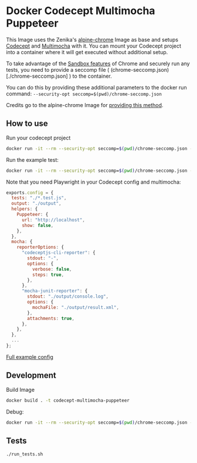 # Docker Codecept Multimocha Puppeteer

This Image uses the Zenika's [alpine-chrome](https://github.com/Zenika/alpine-chrome) Image as base and setups [Codecept](https://codecept.io/) and [Multimocha](https://codecept.io/reports/#multi-reports) with it. You can mount your Codecept project into a container where it will get executed without additional setup.

To take advantage of the [Sandbox features](https://chromium.googlesource.com/chromium/src/+/master/docs/design/sandbox.md) of Chrome and securely run any tests, you need to provide a seccomp file ( (chrome-seccomp.json)[./chrome-seccomp.json] ) to the container.

You can do this by providing these additional parameters to the docker run command: `--security-opt seccomp=$(pwd)/chrome-seccomp.json`

Credits go to the alpine-chrome Image for [providing this method](https://github.com/Zenika/alpine-chrome#-the-best-with-seccomp).

## How to use

Run your codecept project

```sh
docker run -it --rm --security-opt seccomp=$(pwd)/chrome-seccomp.json -v /path/to/your/codecept/folder:/tests codecept-multimocha-puppeteer:latest
```

Run the example test:

```sh
docker run -it --rm --security-opt seccomp=$(pwd)/chrome-seccomp.json -v $(pwd)/test/sample:/tests codecept-multimocha-puppeteer:latest
```

Note that you need Playwright in your Codecept config and multimocha:

```js
exports.config = {
  tests: "./*.test.js",
  output: "./output",
  helpers: {
    Puppeteer: {
      url: "http://localhost",
      show: false,
    },
  },
  mocha: {
    reporterOptions: {
      "codeceptjs-cli-reporter": {
        stdout: "-",
        options: {
          verbose: false,
          steps: true,
        },
      },
      "mocha-junit-reporter": {
        stdout: "./output/console.log",
        options: {
          mochaFile: "./output/result.xml",
        },
        attachments: true,
      },
    },
  },
  ...
};
```

[Full example config](./test/sample/codecept.conf.js)

## Development

Build Image

```sh
docker build . -t codecept-multimocha-puppeteer
```

Debug:

```sh
docker run -it --rm --security-opt seccomp=$(pwd)/chrome-seccomp.json -v $(pwd)/test/sample:/tests codecept-multimocha-puppeteer:latest /bin/ash
```

## Tests

```sh
./run_tests.sh
```
